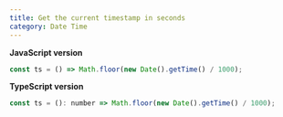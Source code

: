 ```yaml
---
title: Get the current timestamp in seconds
category: Date Time
---
```


**JavaScript version**

```js
const ts = () => Math.floor(new Date().getTime() / 1000);
```

**TypeScript version**

```js
const ts = (): number => Math.floor(new Date().getTime() / 1000);
```
